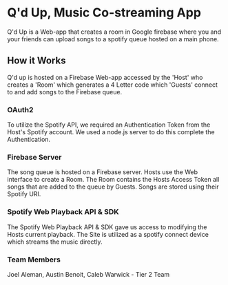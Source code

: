 # Q'd Up, Music Co-streaming App

Q'd Up is a Web-app that creates a room in Google firebase where you and your friends can upload songs to a spotify queue hosted on a main phone.

## How it Works

Q'd up is hosted on a Firebase Web-app accessed by the 'Host' who creates a 'Room' which generates a 4 Letter code which 'Guests' connect to and add songs to the Firebase queue.

### OAuth2

To utilize the Spotify API, we required an Authentication Token from the Host's Spotify account. We used a node.js server to do this complete the Authentication.

### Firebase Server

The song queue is hosted on a Firebase server. Hosts use the Web interface to create a Room. The Room contains the Hosts Access Token all songs that are added to the queue by Guests. Songs are stored using their Spotify URI.

### Spotify Web Playback API & SDK

The Spotify Web Playback API & SDK gave us access to modifying the Hosts current playback. The Site is utilized as a spotify connect device which streams the music directly.

### Team Members
Joel Aleman, Austin Benoit, Caleb Warwick - Tier 2 Team
